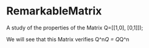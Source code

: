 # RemarkableMatrix

A study of the properties of the Matrix
Q=[[1,0],
	 [0,1]]);
   
We will see that this Matrix verifies Q^n*Q = Q*Q^n
